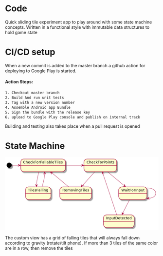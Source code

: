 # Code
Quick sliding tile experiment app to play around with some state machine concepts.
Written in a functional style with immutable data structures to hold game state

# CI/CD setup
When a new commit is added to the master branch a github action for deploying to Google Play is started.
#### Action Steps:
    1. Checkout master branch
    2. Build And run unit tests
    3. Tag with a new version number
    4. Assemble Android app Bundle
    5. Sign the bundle with the release key
    6. upload to Google Play console and publish on internal track

Building and testing also takes place when a pull request is opened

# State Machine
![StateMachine diagram for game state](statemachine.png)

The custom view has a grid of falling tiles that will always fall down according to gravity (rotate/tilt phone).
If more than 3 tiles of the same color are in a row, then remove the tiles
